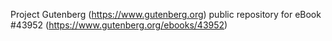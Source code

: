 Project Gutenberg (https://www.gutenberg.org) public repository for eBook #43952 (https://www.gutenberg.org/ebooks/43952)
